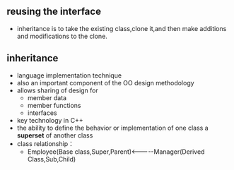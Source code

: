 ## reusing the interface

- inheritance is to take the existing class,clone it,and then make additions and modifications to the clone.

## inheritance

- language implementation technique
- also an important component of the OO design methodology
- allows sharing of design for
  - member data
  - member functions
  - interfaces
- key technology in C++
- the ability to define the behavior or implementation of one class a **superset** of another class
- class relationship：
  - Employee(Base class,Super,Parent)<-----Manager(Derived Class,Sub,Child)

